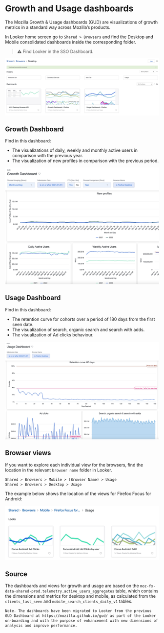 # Growth and Usage dashboards

The Mozilla Growth & Usage dashboards (GUD) are visualizations of growth metrics in a standard way across Mozilla’s products.

In Looker home screen go to `Shared > Browsers` and find the Desktop and Mobile consolidated dashboards inside the corresponding folder.

> ⚠️ Find Looker in the SSO Dashboard.

![](../../assets/Looker_screenshots/browsers_desktop.jpg)


## Growth Dashboard

Find in this dashboard:
- The visualizations of daily, weekly and monthly active users in comparison with the previous year.
- The visualization of new profiles in comparison with the previous period.

![Growth dashboard](../../assets/Looker_screenshots/browsers_growth.jpg)

## Usage Dashboard

Find in this dashboard:
- The retention curve for cohorts over a period of 180 days from the first seen date.
- The visualization of search, organic search and search with adds.
- The visualization of Ad clicks behaviour.

![Usage dashboard](../../assets/Looker_screenshots/browsers_usage.jpg)

## Browser views

If you want to explore each individual view for the browsers, find the location in the relevant `browser name` folder in Looker.

	Shared > Browsers > Mobile > (Browser Name) > Usage
	Shared > Browsers > Desktop > Usage

The example below shows the location of the views for Firefox Focus for Android:

![](../../assets/Looker_screenshots/browsers_usage_views.jpg)

## Source
The dashboards and views for growth and usage are based on the `moz-fx-data-shared-prod.telemetry.active_users_aggregates` table, which contains the dimensions and metrics for desktop and mobile, as calculated from the `clients_last_seen` and `mobile_search_clients_daily_v1` tables.

	Note. The dashboards have been migrated to Looker from the previous GUD Dashboard at https://mozilla.github.io/gud/ as part of the Looker on-boarding and with the purpose of enhancement with new dimensions of analysis and improve performance.
